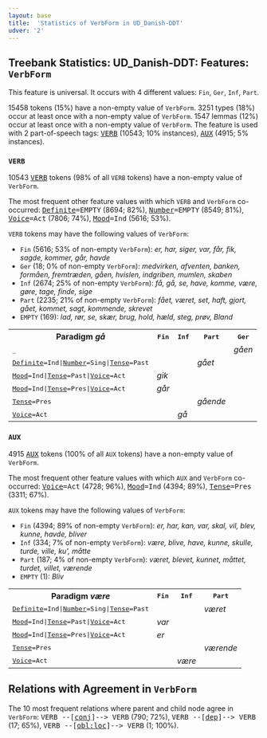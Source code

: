 ```yaml
---
layout: base
title:  'Statistics of VerbForm in UD_Danish-DDT'
udver: '2'
---
```


## Treebank Statistics: UD_Danish-DDT: Features: `VerbForm`

This feature is universal.
It occurs with 4 different values: `Fin`, `Ger`, `Inf`, `Part`.

15458 tokens (15%) have a non-empty value of `VerbForm`.
3251 types (18%) occur at least once with a non-empty value of `VerbForm`.
1547 lemmas (12%) occur at least once with a non-empty value of `VerbForm`.
The feature is used with 2 part-of-speech tags: <tt><a href="da_ddt-pos-VERB.html">VERB</a></tt> (10543; 10% instances), <tt><a href="da_ddt-pos-AUX.html">AUX</a></tt> (4915; 5% instances).

### `VERB`

10543 <tt><a href="da_ddt-pos-VERB.html">VERB</a></tt> tokens (98% of all `VERB` tokens) have a non-empty value of `VerbForm`.

The most frequent other feature values with which `VERB` and `VerbForm` co-occurred: <tt><a href="da_ddt-feat-Definite.html">Definite</a></tt><tt>=EMPTY</tt> (8694; 82%), <tt><a href="da_ddt-feat-Number.html">Number</a></tt><tt>=EMPTY</tt> (8549; 81%), <tt><a href="da_ddt-feat-Voice.html">Voice</a></tt><tt>=Act</tt> (7806; 74%), <tt><a href="da_ddt-feat-Mood.html">Mood</a></tt><tt>=Ind</tt> (5616; 53%).

`VERB` tokens may have the following values of `VerbForm`:

* `Fin` (5616; 53% of non-empty `VerbForm`): <em>er, har, siger, var, får, fik, sagde, kommer, går, havde</em>
* `Ger` (18; 0% of non-empty `VerbForm`): <em>medvirken, afventen, banken, formåen, fremtræden, gåen, hvislen, indgriben, mumlen, skaben</em>
* `Inf` (2674; 25% of non-empty `VerbForm`): <em>få, gå, se, have, komme, være, gøre, tage, finde, sige</em>
* `Part` (2235; 21% of non-empty `VerbForm`): <em>fået, været, set, haft, gjort, gået, kommet, sagt, kommende, skrevet</em>
* `EMPTY` (169): <em>lad, rør, se, skær, brug, hold, hæld, steg, prøv, Bland</em>

<table>
  <tr><th>Paradigm <i>gå</i></th><th><tt>Fin</tt></th><th><tt>Inf</tt></th><th><tt>Part</tt></th><th><tt>Ger</tt></th></tr>
  <tr><td><tt>_</tt></td><td></td><td></td><td></td><td><em>gåen</em></td></tr>
  <tr><td><tt><tt><a href="da_ddt-feat-Definite.html">Definite</a></tt><tt>=Ind</tt>|<tt><a href="da_ddt-feat-Number.html">Number</a></tt><tt>=Sing</tt>|<tt><a href="da_ddt-feat-Tense.html">Tense</a></tt><tt>=Past</tt></tt></td><td></td><td></td><td><em>gået</em></td><td></td></tr>
  <tr><td><tt><tt><a href="da_ddt-feat-Mood.html">Mood</a></tt><tt>=Ind</tt>|<tt><a href="da_ddt-feat-Tense.html">Tense</a></tt><tt>=Past</tt>|<tt><a href="da_ddt-feat-Voice.html">Voice</a></tt><tt>=Act</tt></tt></td><td><em>gik</em></td><td></td><td></td><td></td></tr>
  <tr><td><tt><tt><a href="da_ddt-feat-Mood.html">Mood</a></tt><tt>=Ind</tt>|<tt><a href="da_ddt-feat-Tense.html">Tense</a></tt><tt>=Pres</tt>|<tt><a href="da_ddt-feat-Voice.html">Voice</a></tt><tt>=Act</tt></tt></td><td><em>går</em></td><td></td><td></td><td></td></tr>
  <tr><td><tt><tt><a href="da_ddt-feat-Tense.html">Tense</a></tt><tt>=Pres</tt></tt></td><td></td><td></td><td><em>gående</em></td><td></td></tr>
  <tr><td><tt><tt><a href="da_ddt-feat-Voice.html">Voice</a></tt><tt>=Act</tt></tt></td><td></td><td><em>gå</em></td><td></td><td></td></tr>
</table>

### `AUX`

4915 <tt><a href="da_ddt-pos-AUX.html">AUX</a></tt> tokens (100% of all `AUX` tokens) have a non-empty value of `VerbForm`.

The most frequent other feature values with which `AUX` and `VerbForm` co-occurred: <tt><a href="da_ddt-feat-Voice.html">Voice</a></tt><tt>=Act</tt> (4728; 96%), <tt><a href="da_ddt-feat-Mood.html">Mood</a></tt><tt>=Ind</tt> (4394; 89%), <tt><a href="da_ddt-feat-Tense.html">Tense</a></tt><tt>=Pres</tt> (3311; 67%).

`AUX` tokens may have the following values of `VerbForm`:

* `Fin` (4394; 89% of non-empty `VerbForm`): <em>er, har, kan, var, skal, vil, blev, kunne, havde, bliver</em>
* `Inf` (334; 7% of non-empty `VerbForm`): <em>være, blive, have, kunne, skulle, turde, ville, ku', måtte</em>
* `Part` (187; 4% of non-empty `VerbForm`): <em>været, blevet, kunnet, måttet, turdet, villet, værende</em>
* `EMPTY` (1): <em>Bliv</em>

<table>
  <tr><th>Paradigm <i>være</i></th><th><tt>Fin</tt></th><th><tt>Inf</tt></th><th><tt>Part</tt></th></tr>
  <tr><td><tt><tt><a href="da_ddt-feat-Definite.html">Definite</a></tt><tt>=Ind</tt>|<tt><a href="da_ddt-feat-Number.html">Number</a></tt><tt>=Sing</tt>|<tt><a href="da_ddt-feat-Tense.html">Tense</a></tt><tt>=Past</tt></tt></td><td></td><td></td><td><em>været</em></td></tr>
  <tr><td><tt><tt><a href="da_ddt-feat-Mood.html">Mood</a></tt><tt>=Ind</tt>|<tt><a href="da_ddt-feat-Tense.html">Tense</a></tt><tt>=Past</tt>|<tt><a href="da_ddt-feat-Voice.html">Voice</a></tt><tt>=Act</tt></tt></td><td><em>var</em></td><td></td><td></td></tr>
  <tr><td><tt><tt><a href="da_ddt-feat-Mood.html">Mood</a></tt><tt>=Ind</tt>|<tt><a href="da_ddt-feat-Tense.html">Tense</a></tt><tt>=Pres</tt>|<tt><a href="da_ddt-feat-Voice.html">Voice</a></tt><tt>=Act</tt></tt></td><td><em>er</em></td><td></td><td></td></tr>
  <tr><td><tt><tt><a href="da_ddt-feat-Tense.html">Tense</a></tt><tt>=Pres</tt></tt></td><td></td><td></td><td><em>værende</em></td></tr>
  <tr><td><tt><tt><a href="da_ddt-feat-Voice.html">Voice</a></tt><tt>=Act</tt></tt></td><td></td><td><em>være</em></td><td></td></tr>
</table>

## Relations with Agreement in `VerbForm`

The 10 most frequent relations where parent and child node agree in `VerbForm`:
<tt>VERB --[<tt><a href="da_ddt-dep-conj.html">conj</a></tt>]--> VERB</tt> (790; 72%),
<tt>VERB --[<tt><a href="da_ddt-dep-dep.html">dep</a></tt>]--> VERB</tt> (17; 65%),
<tt>VERB --[<tt><a href="da_ddt-dep-obl-loc.html">obl:loc</a></tt>]--> VERB</tt> (1; 100%).

